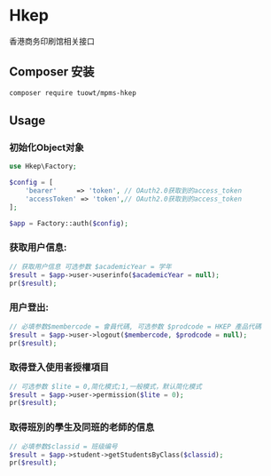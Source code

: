 # Hkep
香港商务印刷馆相关接口

## Composer 安装

```dockerfile
composer require tuowt/mpms-hkep
```

## Usage

### 初始化Object对象
```php
use Hkep\Factory;

$config = [
    'bearer'     => 'token', // OAuth2.0获取到的access_token
    'accessToken' => 'token',// OAuth2.0获取到的access_token
];

$app = Factory::auth($config);
```

### 获取用户信息:

```php
// 获取用户信息 可选参数 $academicYear = 学年
$result = $app->user->userinfo($academicYear = null);
pr($result);
```

### 用户登出:

```php
// 必填参数$membercode = 會員代碼, 可选参数 $prodcode = HKEP 產品代碼
$result = $app->user->logout($membercode, $prodcode = null);
pr($result);
```

### 取得登入使用者授權項目

```php
// 可选参数 $lite = 0,简化模式;1,一般模式，默认简化模式
$result = $app->user->permission($lite = 0);
pr($result);
```

### 取得班別的學生及同班的老師的信息

```php
// 必填参数$classid = 班级编号
$result = $app->student->getStudentsByClass($classid);
pr($result);
```
